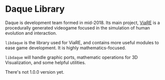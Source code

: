 # Daque Library

Daque is development team formed in mid-2018. Its main project, [ViaRE](https://gitlab.com/daque/viare) is a procedurally generated videogame focused in the simulation of human evolution and interaction.

`libdaque` is the library used for ViaRE, and contains more useful modules to ease game development. It is highly mathematics-focused.

`libdaque` will handle graphic ports, mathematic operations for 3D Visualization, and some helpful utilities.

There's not 1.0.0 version yet.